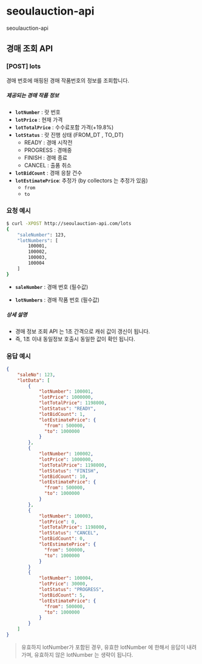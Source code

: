 # seoulauction-api
seoulauction-api

## 경매 조회 API

### [POST] lots

경매 번호에 매핑된 경매 작품번호의 정보를 조회합니다.



##### 제공되는 경매 작품 정보

* **`lotNumber`** : 랏 번호
* **`lotPrice`** : 현재 가격
* **`lotTotalPrice`** : 수수료포함 가격(+19.8%) 
* **`lotStatus`** : 랏 진행 상태 (FROM_DT , TO_DT)
  * READY : 경매 시작전
  * PROGRESS : 경매중
  * FINISH : 경매 종료
  * CANCEL : 출품 취소
* **`lotBidCount`** : 경매 응찰 건수 
* **`lotEstimatePrice`**: 추정가 (by collectors 는 추정가 있음)
  * `from`
  * `to`



### 요청 예시

```sh
$ curl -XPOST http://seoulauction-api.com/lots
{
	"saleNumber": 123,
	"lotNumbers": [
		100001,
		100002,
		100003,
		100004
	]
}
```

* **`saleNumber`** : 경매 번호 (필수값)

* **`lotNumbers`** : 경매 작품 번호 (필수값)



##### 상세 설명

* 경매 정보 조회 API 는 1초 간격으로 캐쉬 값이 갱신이 됩니다. 
* 즉, 1초 이내 동일정보 호출시 동일한 값이 확인 됩니다.



### 응답 예시

```json
{
    "saleNo": 123,
    "lotData": [
        {
            "lotNumber": 100001,
            "lotPrice": 1000000,
            "lotTotalPrice": 1198000,
            "lotStatus": "READY",  
            "lotBidCount": 1,
            "lotEstimatePrice": {
              "from": 500000,
              "to": 1000000
            }
        },
        {
            "lotNumber": 100002,
            "lotPrice": 1000000,
            "lotTotalPrice": 1198000,
            "lotStatus": "FINISH",  
            "lotBidCount": 10,
            "lotEstimatePrice": {
              "from": 500000,
              "to": 1000000
            }
        },
        {
            "lotNumber": 100003,
            "lotPrice": 0,
            "lotTotalPrice": 1198000,
            "lotStatus": "CANCEL",  
            "lotBidCount": 0,
            "lotEstimatePrice": {
              "from": 500000,
              "to": 1000000
            }
        }
        {
            "lotNumber": 100004,
            "lotPrice": 30000,
            "lotStatus": "PROGRESS",  
            "lotBidCount": 5,
            "lotEstimatePrice": {
              "from": 500000,
              "to": 1000000
            }
        } 
    ]
}
```


> 유효하지 lotNumber가 포함된 경우, 유효한 lotNumber 에 한해서 응답이 내려가며, 유효하지 않은 lotNumber 는 생략이 됩니다.



